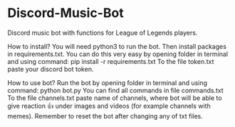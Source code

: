 # Discord-Music-Bot
Discord music bot with functions for League of Legends players.

How to install?
You will need python3 to run the bot. Then install packages in requirements.txt. You can do this very easy by opening folder in terminal and using command:
pip install -r requirements.txt
To the file token.txt paste your discord bot token.

How to use bot?
Run the bot by opening folder in terminal and using command:
python bot.py
You can find all commands in file commands.txt
To the file channels.txt paste name of channels, where bot will be able to give reaction :thumbsup: under images and videos (for example channels with memes).
Remember to reset the bot after changing any of txt files.
